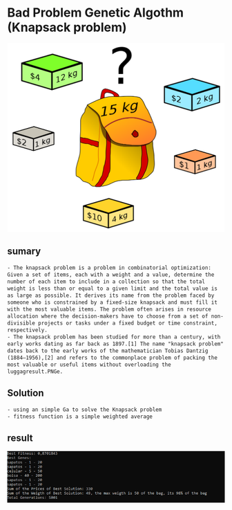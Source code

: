 # Bad Problem Genetic Algothm (Knapsack problem)

![alt text](./assets\bag.png)

## sumary
    - The knapsack problem is a problem in combinatorial optimization: Given a set of items, each with a weight and a value, determine the number of each item to include in a collection so that the total weight is less than or equal to a given limit and the total value is as large as possible. It derives its name from the problem faced by someone who is constrained by a fixed-size knapsack and must fill it with the most valuable items. The problem often arises in resource allocation where the decision-makers have to choose from a set of non-divisible projects or tasks under a fixed budget or time constraint, respectively.
    - The knapsack problem has been studied for more than a century, with early works dating as far back as 1897.[1] The name "knapsack problem" dates back to the early works of the mathematician Tobias Dantzig (1884–1956),[2] and refers to the commonplace problem of packing the most valuable or useful items without overloading the luggagresult.PNGe.




## Solution

    - using an simple Ga to solve the Knapsack problem
    - fitness function is a simple weighted average


## result
![alt text](./assets\result.PNG)
